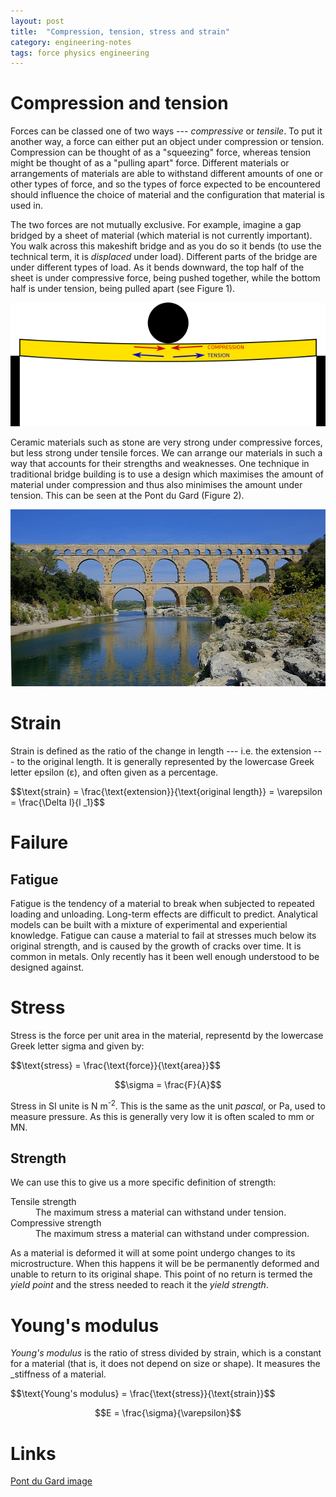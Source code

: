 ```yaml
---
layout: post
title:  "Compression, tension, stress and strain"
category: engineering-notes
tags: force physics engineering
---
```


# Compression and tension

Forces can be classed one of two ways --- *compressive* or
*tensile*. To put it another way, a force can either put an object
under compression or tension. Compression can be thought of as a
"squeezing" force, whereas tension might be thought of as a "pulling
apart" force. Different materials or arrangements of materials are
able to withstand different amounts of one or other types of force,
and so the types of force expected to be encountered should influence
the choice of material and the configuration that material is used in.

The two forces are not mutually exclusive. For example, imagine a gap
bridged by a sheet of material (which material is not currently
important). You walk across this makeshift bridge and as you do so it
bends (to use the technical term, it is _displaced_ under
load). Different parts of the bridge are under different types of
load. As it bends downward, the top half of the sheet is under
compressive force, being pushed together, while the bottom half is
under tension, being pulled apart (see Figure 1).

![Figure 1](/img/bridge-compression-tension.png)

Ceramic materials such as stone are very strong under compressive
forces, but less strong under tensile forces. We can arrange our
materials in such a way that accounts for their strengths and
weaknesses. One technique in traditional bridge building is to use a
design which maximises the amount of material under compression and
thus also minimises the amount under tension. This can be seen at the
Pont du Gard (Figure 2).

![Figure 2](/img/pont-du-gard.jpg)

# Strain

Strain is defined as the ratio of the change in length --- i.e. the
extension --- to the original length. It is generally represented by
the lowercase Greek letter epsilon (ε), and often given as a
percentage.

<div class="important-note">$$\text{strain} = \frac{\text{extension}}{\text{original length}}
     			    = \varepsilon = \frac{\Delta l}{l _1}$$</div>

# Failure

## Fatigue

Fatigue is the tendency of a material to break when subjected to
repeated loading and unloading. Long-term effects are difficult to
predict. Analytical models can be built with a mixture of experimental
and experiential knowledge. Fatigue can cause a material to fail at
stresses much below its original strength, and is caused by the growth
of cracks over time. It is common in metals. Only recently has it been
well enough understood to be designed against.

# Stress

Stress is the force per unit area in the material, representd by the
lowercase Greek letter sigma and given by:

<div class="important-note">$$\text{stress} = \frac{\text{force}}{\text{area}}$$

$$\sigma = \frac{F}{A}$$</div>

Stress in SI unite is N m<sup>-2</sup>. This is the same as the unit
_pascal_, or Pa, used to measure pressure. As this is generally very
low it is often scaled to mm or MN.

## Strength

We can use this to give us a more specific definition of strength:

<dl>
  <dt>Tensile strength</dt>
  <dd>The maximum stress a material can withstand under tension.</dd>
  <dt>Compressive strength</dt>
  <dd>The maximum stress a material can withstand under compression.</dd>

As a material is deformed it will at some point undergo changes to its
microstructure. When this happens it will be be permanently deformed
and unable to return to its original shape. This point of no return is
termed the *yield point* and the stress needed to reach it the *yield
strength*.

# Young's modulus

*Young's modulus* is the ratio of stress divided by strain, which is a
constant for a material (that is, it does not depend on size or
shape). It measures the _stiffness of a material.

<div class="important-note">$$\text{Young's modulus} = \frac{\text{stress}}{\text{strain}}$$

$$E = \frac{\sigma}{\varepsilon}$$</div>

# Links

[Pont du Gard image](https://pixabay.com/en/pont-du-gard-aqueduct-roman-france-1739534/)